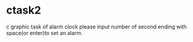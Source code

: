# ctask2
c graphic task of alarm clock
please input number of second ending with space(or enter)to set an alarm.
